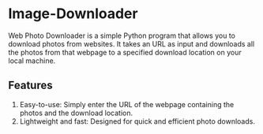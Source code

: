 # Image-Downloader
Web Photo Downloader is a simple Python program that allows you to download photos from websites. It takes an URL as input and downloads all the photos from that webpage to a specified download location on your local machine.

## Features
<ol>
  <li>Easy-to-use: Simply enter the URL of the webpage containing the photos and the download location.</li>
  <li>Lightweight and fast: Designed for quick and efficient photo downloads.</li>
</ol>


